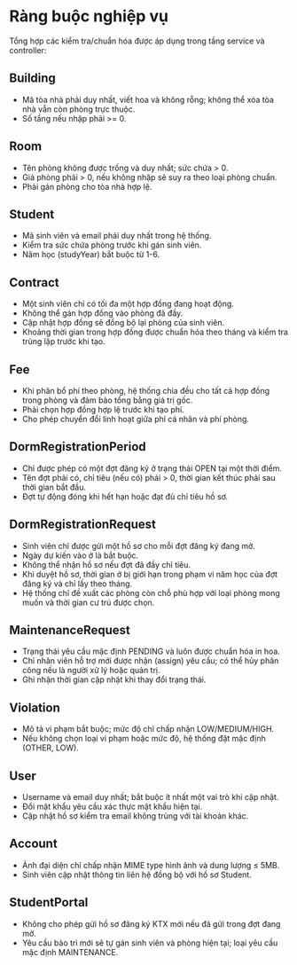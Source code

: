 # Ràng buộc nghiệp vụ

Tổng hợp các kiểm tra/chuẩn hóa được áp dụng trong tầng service và controller:

## Building

- Mã tòa nhà phải duy nhất, viết hoa và không rỗng; không thể xóa tòa nhà vẫn còn phòng trực thuộc.
- Số tầng nếu nhập phải >= 0.

## Room

- Tên phòng không được trống và duy nhất; sức chứa > 0.
- Giá phòng phải > 0, nếu không nhập sẽ suy ra theo loại phòng chuẩn.
- Phải gán phòng cho tòa nhà hợp lệ.

## Student

- Mã sinh viên và email phải duy nhất trong hệ thống.
- Kiểm tra sức chứa phòng trước khi gán sinh viên.
- Năm học (studyYear) bắt buộc từ 1-6.

## Contract

- Một sinh viên chỉ có tối đa một hợp đồng đang hoạt động.
- Không thể gán hợp đồng vào phòng đã đầy.
- Cập nhật hợp đồng sẽ đồng bộ lại phòng của sinh viên.
- Khoảng thời gian trong hợp đồng được chuẩn hóa theo tháng và kiểm tra trùng lặp trước khi tạo.

## Fee

- Khi phân bổ phí theo phòng, hệ thống chia đều cho tất cả hợp đồng trong phòng và đảm bảo tổng bằng giá trị gốc.
- Phải chọn hợp đồng hợp lệ trước khi tạo phí.
- Cho phép chuyển đổi linh hoạt giữa phí cá nhân và phí phòng.

## DormRegistrationPeriod

- Chỉ được phép có một đợt đăng ký ở trạng thái OPEN tại một thời điểm.
- Tên đợt phải có, chỉ tiêu (nếu có) phải > 0, thời gian kết thúc phải sau thời gian bắt đầu.
- Đợt tự động đóng khi hết hạn hoặc đạt đủ chỉ tiêu hồ sơ.

## DormRegistrationRequest

- Sinh viên chỉ được gửi một hồ sơ cho mỗi đợt đăng ký đang mở.
- Ngày dự kiến vào ở là bắt buộc.
- Không thể nhận hồ sơ nếu đợt đã đầy chỉ tiêu.
- Khi duyệt hồ sơ, thời gian ở bị giới hạn trong phạm vi năm học của đợt đăng ký và chỉ lấy theo tháng.
- Hệ thống chỉ đề xuất các phòng còn chỗ phù hợp với loại phòng mong muốn và thời gian cư trú được chọn.

## MaintenanceRequest

- Trạng thái yêu cầu mặc định PENDING và luôn được chuẩn hóa in hoa.
- Chỉ nhân viên hỗ trợ mới được nhận (assign) yêu cầu; có thể hủy phân công nếu là người xử lý hoặc quản trị.
- Ghi nhận thời gian cập nhật khi thay đổi trạng thái.

## Violation

- Mô tả vi phạm bắt buộc; mức độ chỉ chấp nhận LOW/MEDIUM/HIGH.
- Nếu không chọn loại vi phạm hoặc mức độ, hệ thống đặt mặc định (OTHER, LOW).

## User

- Username và email duy nhất; bắt buộc ít nhất một vai trò khi cập nhật.
- Đổi mật khẩu yêu cầu xác thực mật khẩu hiện tại.
- Cập nhật hồ sơ kiểm tra email không trùng với tài khoản khác.

## Account

- Ảnh đại diện chỉ chấp nhận MIME type hình ảnh và dung lượng ≤ 5MB.
- Sinh viên cập nhật thông tin liên hệ đồng bộ với hồ sơ Student.

## StudentPortal

- Không cho phép gửi hồ sơ đăng ký KTX mới nếu đã gửi trong đợt đang mở.
- Yêu cầu bảo trì mới sẽ tự gán sinh viên và phòng hiện tại; loại yêu cầu mặc định MAINTENANCE.
